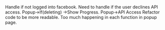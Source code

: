 Handle if not logged into facebook.
Need to handle if the user declines API access.
Popup->If(deleting) ->Show Progress.
Popup->API Access
Refactor code to be more readable. Too much happening in each function in popup page.

